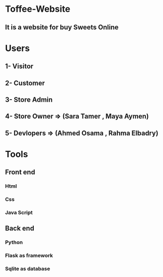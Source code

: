 # Toffee-Website

## It is a website for buy Sweets Online 

# Users

## 1- Visitor 
## 2- Customer
## 3- Store Admin
## 4- Store Owner => (Sara Tamer , Maya Aymen)
## 5- Devlopers => (Ahmed Osama , Rahma Elbadry)

# Tools
## Front end
### Html
### Css
### Java Script

## Back end
### Python
### Flask as framework
### Sqlite as database

